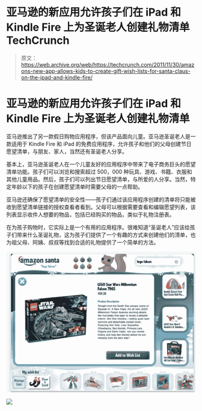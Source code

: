 # 亚马逊的新应用允许孩子们在 iPad 和 Kindle Fire 上为圣诞老人创建礼物清单 TechCrunch

> 原文：<https://web.archive.org/web/https://techcrunch.com/2011/11/30/amazons-new-app-allows-kids-to-create-gift-wish-lists-for-santa-claus-on-the-ipad-and-kindle-fire/>

# 亚马逊的新应用允许孩子们在 iPad 和 Kindle Fire 上为圣诞老人创建礼物清单

亚马逊推出了另一款假日购物应用程序，但该产品面向儿童。亚马逊圣诞老人是一款适用于 Kindle Fire 和 iPad 的免费应用程序，允许孩子和他们的父母创建节日愿望清单，与朋友、家人，当然还有圣诞老人分享。

基本上，亚马逊圣诞老人在一个儿童友好的应用程序中带来了电子商务巨头的愿望清单功能。孩子们可以浏览和搜索超过 500，000 种玩具、游戏、书籍、衣服和其他儿童用品。然后，孩子们可以列出节日愿望清单，与所爱的人分享。当然，特定年龄以下的孩子在创建愿望清单时需要父母的一点帮助。

亚马逊还确保了愿望清单的安全性——孩子们通过该应用程序创建的清单将只能被收到愿望清单链接的授权查看者看到。父母可以根据需要查看和编辑愿望列表，该列表显示收件人想要的物品，包括已经购买的物品，类似于礼物注册表。

在为孩子购物时，它实际上是一个有用的应用程序。很难知道“圣诞老人”应该给孩子们带来什么圣诞礼物，这为孩子们提供了一个有趣的方式来创建他们的清单，也为祖父母、阿姨、叔叔等找到合适的礼物提供了一个简单的方法。

![](img/abd14cbb6b49d08a1ae71612296d69b5.png)

![](img/d37cf91b00dcc6d6ca4ccaaa1eaf3ba2.png)